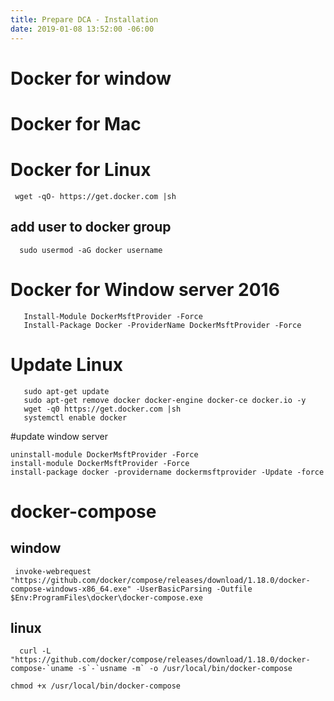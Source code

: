 ```yaml
---
title: Prepare DCA - Installation
date: 2019-01-08 13:52:00 -06:00
---
```



<!--more-->

# Docker for window
# Docker for Mac
# Docker for Linux
 ```
  wget -qO- https://get.docker.com |sh
 ```
  ## add user to docker group
```
  sudo usermod -aG docker username
```
# Docker for Window server 2016
```
   Install-Module DockerMsftProvider -Force
   Install-Package Docker -ProviderName DockerMsftProvider -Force
```
# Update Linux
```
   sudo apt-get update
   sudo apt-get remove docker docker-engine docker-ce docker.io -y
   wget -q0 https://get.docker.com |sh
   systemctl enable docker
```

#update window server
```
uninstall-module DockerMsftProvider -Force
install-module DockerMsftProvider -Force
install-package docker -providername dockermsftprovider -Update -force
```

# docker-compose

## window
```
 invoke-webrequest "https://github.com/docker/compose/releases/download/1.18.0/docker-compose-windows-x86_64.exe" -UserBasicParsing -Outfile $Env:ProgramFiles\docker\docker-compose.exe
```

## linux

```
  curl -L "https://github.com/docker/compose/releases/download/1.18.0/docker-compose-`uname -s`-`usname -m` -o /usr/local/bin/docker-compose

chmod +x /usr/local/bin/docker-compose
```
